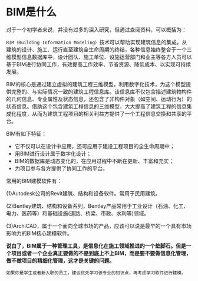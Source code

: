 # BIM是什么
对于一个初学者来说，并没有过多的深入研究，但通过查阅资料，可以概括为：

`BIM（Building Information Modeling）`技术可以帮助实现建筑信息的集成，从建筑的设计、施工、运行直至建筑全生命周期的终结，各种信息始终整合于一个三维模型信息数据库中，设计团队、施工单位、设施运营部门和业主等各方人员可以基于BIM进行协同工作，有效提高工作效率、节省资源、降低成本、以实现可持续发展。

BIM的核心是通过建立虚拟的建筑工程三维模型，利用数字化技术，为这个模型提供完整的、与实际情况一致的建筑工程信息库。该信息库不仅包含描述建筑物构件的几何信息、专业属性及状态信息，还包含了非构件对象（如空间、运动行为）的状态信息。借助这个包含建筑工程信息的三维模型，大大提高了建筑工程的信息集成化程度，从而为建筑工程项目的相关利益方提供了一个工程信息交换和共享的平台。

BIM有如下特征：

* 它不仅可以在设计中应用，还可应用于建设工程项目的全生命周期中；
* 用BIM进行设计属于数字化设计；
* BIM的数据库是动态变化的，在应用过程中不断在更新、丰富和充实；
* 为项目参与各方提供了协同工作的平台。

常用的BIM建模软件有：

(1)Autodesk公司的Revit建筑、结构和设备软件。常用于民用建筑。

(2)Bentley建筑、结构和设备系列，Bentley产品常用于工业设计（石油、化工、电力、医药等）和基础设施(道路、桥梁、市政、水利等)领域。

(3)ArchiCAD，属于一个面向全球市场的产品，应该可以说是最早的一个具有市场影响力的BIM核心建模软件。

**说白了，BIM属于一种管理工具，是信息化在施工领域推进的一个垫脚石。但是一个项目或者一个企业真正要做的不是到底上不上BIM，而是要不要做信息化管理，做不做项目的精细化管理，这才是关键的问题。**

```如果你是学生或者新入职的员工，建议优先学习该专业的知识点，再考虑学习软件进行建模。```

